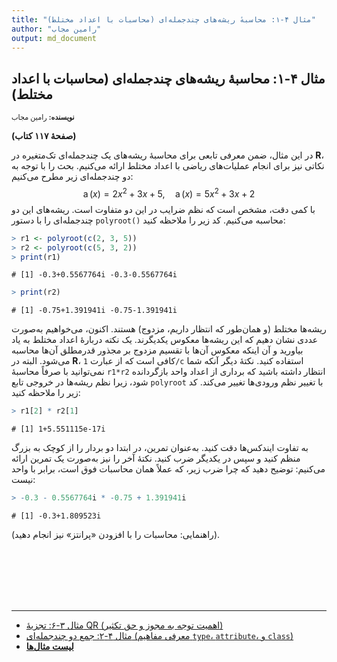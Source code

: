```yaml
---
title: "مثال ۴-۱: محاسبهٔ ریشه‌های چندجمله‌ای (محاسبات با اعداد مختلط)"
author: "رامین مجاب"
output: md_document
---
```

##  مثال ۴-۱: محاسبهٔ ریشه‌های چندجمله‌ای (محاسبات با اعداد مختلط)
<p style='font-size: 0.8em;'><b>نویسنده:</b> <span>رامین مجاب</span></p>

**(صفحهٔ ۱۱۷ کتاب)**

در این مثال، ضمن معرفی تابعی برای محاسبهٔ ریشه‌های یک چندجمله‌ای تک‌متغیره در **R**، نکاتی نیز برای انجام عملیات‌های ریاضی با اعداد مختلط ارائه می‌کنیم. بحث را با توجه به دو چندجمله‌ای زیر مطرح می‌کنیم:
$$
	\operatorname{a}(x)=2x^2+3x+5,\quad\operatorname{a}(x)=5x^2+3x+2
$$
با کمی دقت، مشخص است که نظم ضرایب در این دو متفاوت است. ریشه‌های این دو چندجمله‌ای را با دستور `polyroot()` محاسبه می‌کنیم. کد زیر را ملاحظه کنید:

``` r
> r1 <- polyroot(c(2, 3, 5))
> r2 <- polyroot(c(5, 3, 2))
> print(r1)
```

```
# [1] -0.3+0.5567764i -0.3-0.5567764i
```

``` r
> print(r2)
```

```
# [1] -0.75+1.391941i -0.75-1.391941i
```
ریشه‌ها مختلط (و همان‌طور که انتظار داریم، مزدوج) هستند. اکنون، می‌خواهیم به‌صورت عددی نشان دهیم که این ریشه‌ها معکوس  یکدیگرند. یک نکته دربارهٔ اعداد مختلط به یاد  بیاورید و آن اینکه معکوس آن‌ها با تقسیم مزدوج بر مجذور قدرمطلق آن‌ها محاسبه می‌شود. البته در **R**، کافی است که  از عبارت `1/c` استفاده کنید. نکتهٔ دیگر آنکه شما نمی‌توانید با صرفاً محاسبهٔ `r1*r2` انتظار داشته باشید که برداری از اعداد واحد بازگردانده شود، زیرا نظم ریشه‌ها در خروجی تابع `polyroot` با تغییر نظم ورودی‌ها تغییر می‌کند. کد زیر را ملاحظه کنید:


``` r
> r1[2] * r2[1]
```

```
# [1] 1+5.551115e-17i
```
به تفاوت ایندکس‌ها دقت کنید. به‌عنوان تمرین، در ابتدا دو بردار را از کوچک به بزرگ منظم کنید و سپس در یکدیگر ضرب کنید. نکتهٔ آخر را نیز به‌صورت یک تمرین ارائه می‌کنیم: توضیح دهید که چرا ضرب زیر، که عملاً همان محاسبات فوق است، برابر با واحد نیست:

``` r
> -0.3 - 0.5567764i * -0.75 + 1.391941i
```

```
# [1] -0.3+1.809523i
```
(راهنمایی: محاسبات را با افزودن «پرانتز» نیز انجام دهید).



<p style='margin-bottom:3cm;'></p><hr/>

- [مثال ۳-۶: تجزیهٔ QR (اهمیت توجه به مجوز و حق تکثیر)](matrix_book_fa_example3.6.html)
- [مثال ۴-۲: جمع دو چندجمله‌ای (معرفی مفاهیم `type`، `attribute`، و `class`)](matrix_book_fa_example4.2.html)
- [<b>لیست مثال‌ها</b>](matrix_book_fa.html)
